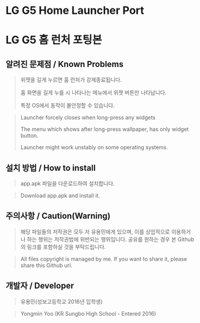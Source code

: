 # LG G5 Home Launcher Port

# LG G5 홈 런처 포팅본

## 알려진 문제점 / Known Problems

>위젯을 길게 누르면 홈 런처가 강제종료됩니다.
>
> 홈 화면을 길게 누를 시 나타나는 메뉴에서 위젯 버튼만 나타납니다.
>
> 특정 OS에서 동작이 불안정할 수 있습니다.

> Launcher forcely closes when long-press any widgets
>
>The menu which shows after long-press wallpaper, has only widget button.
>
>Launcher might work unstably on some operating systems.

## 설치 방법 / How to install

> app.apk 파일을 다운로드하여 설치합니다.

> Download app.apk and install it.

## 주의사항 / Caution(Warning)

> 해당 파일들의 저작권은 모두 저 유용민에게 있으며, 이를 상업적으로 이용하거나 하는 행위는 저작권법에 위반되는 행위입니다. 공유를 원하는 경우 본 Github의 링크를 포함하실 것을 부탁드립니다.

> All files copyright is  managed by me. If you want to share it, please share this Github url.

## 개발자 / Developer

> 유용민(성보고등학교 2016년 입학생)

> Yongmin Yoo (KR Sungbo High School - Entered 2016)
